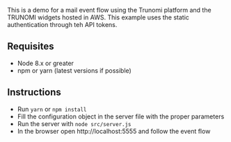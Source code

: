 This is a demo for a mail event flow using the Trunomi platform and the TRUNOMI widgets hosted in AWS.
This example uses the static authentication through teh API tokens. 


## Requisites

- Node 8.x or greater
- npm or yarn (latest versions if possible)

## Instructions

- Run `yarn` or `npm install`
- Fill the configuration object in the server file with the proper parameters
- Run the server with `node src/server.js`
- In the browser open http://localhost:5555 and follow the event flow